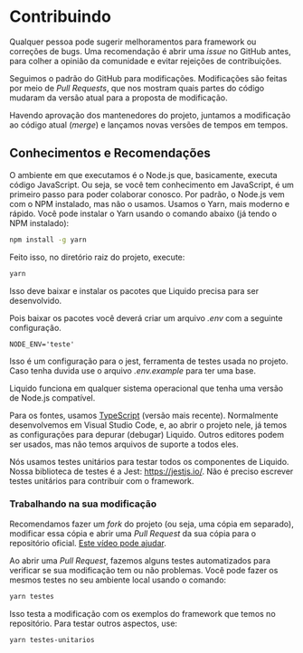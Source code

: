 # Contribuindo

Qualquer pessoa pode sugerir melhoramentos para framework ou correções de bugs. Uma recomendação é abrir uma _issue_ no GitHub antes, para colher a opinião da comunidade e evitar rejeições de contribuições.

Seguimos o padrão do GitHub para modificações. Modificações são feitas por meio de _Pull Requests_, que nos mostram quais partes do código mudaram da versão atual para a proposta de modificação.

Havendo aprovação dos mantenedores do projeto, juntamos a modificação ao código atual (_merge_) e lançamos novas versões de tempos em tempos.

## Conhecimentos e Recomendações

O ambiente em que executamos é o Node.js que, basicamente, executa código JavaScript. Ou seja, se você tem conhecimento em JavaScript, é um primeiro passo para poder colaborar conosco. Por padrão, o Node.js vem com o NPM instalado, mas não o usamos. Usamos o Yarn, mais moderno e rápido. Você pode instalar o Yarn usando o comando abaixo (já tendo o NPM instalado):

```bash
npm install -g yarn
```

Feito isso, no diretório raiz do projeto, execute:

```bash
yarn
```

Isso deve baixar e instalar os pacotes que Liquido precisa para ser desenvolvido.

Pois baixar os pacotes você deverá criar um arquivo _.env_ com a seguinte configuração.

```.env
NODE_ENV='teste'
```

Isso é um configuração para o jest, ferramenta de testes usada no projeto.
Caso tenha duvida use o arquivo _.env.example_ para ter uma base.

Liquido funciona em qualquer sistema operacional que tenha uma versão de Node.js compatível.

Para os fontes, usamos [TypeScript](https://www.typescriptlang.org/) (versão mais recente). Normalmente desenvolvemos em Visual Studio Code, e, ao abrir o projeto nele, já temos as configurações para depurar (debugar) Liquido. Outros editores podem ser usados, mas não temos arquivos de suporte a todos eles.

Nós usamos testes unitários para testar todos os componentes de Liquido. Nossa biblioteca de testes é a Jest: https://jestjs.io/. Não é preciso escrever testes unitários para contribuir com o framework.

### Trabalhando na sua modificação

Recomendamos fazer um _fork_ do projeto (ou seja, uma cópia em separado), modificar essa cópia e abrir uma _Pull Request_ da sua cópia para o repositório oficial. [Este vídeo pode ajudar](https://www.youtube.com/watch?v=l1rwvDvD1og).

Ao abrir uma _Pull Request_, fazemos alguns testes automatizados para verificar se sua modificação tem ou não problemas. Você pode fazer os mesmos testes no seu ambiente local usando o comando:

```bash
yarn testes
```

Isso testa a modificação com os exemplos do framework que temos no repositório. Para testar outros aspectos, use:

```bash
yarn testes-unitarios
```
